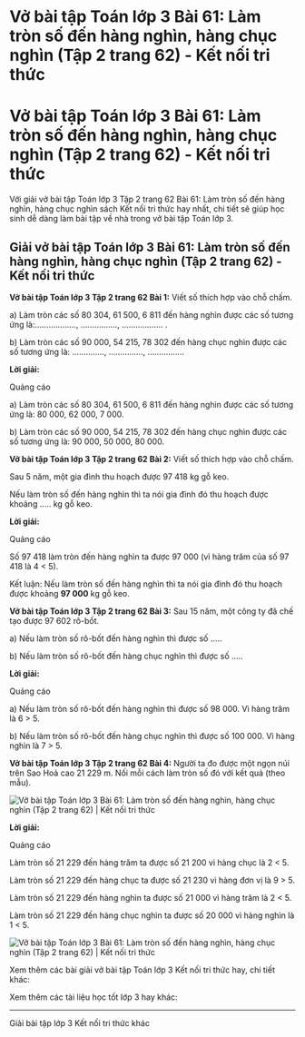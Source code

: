 # Vở bài tập Toán lớp 3 Bài 61: Làm tròn số đến hàng nghìn, hàng chục nghìn (Tập 2 trang 62) - Kết nối tri thức

# Vở bài tập Toán lớp 3 Bài 61: Làm tròn số đến hàng nghìn, hàng chục nghìn (Tập 2 trang 62) - Kết nối tri thức

Với giải vở bài tập Toán lớp 3 Tập 2 trang 62 Bài 61: Làm tròn số đến hàng nghìn, hàng chục nghìn sách Kết nối tri thức hay nhất, chi tiết sẽ giúp học sinh dễ dàng làm bài tập về nhà trong vở bài tập Toán lớp 3.

## Giải vở bài tập Toán lớp 3 Bài 61: Làm tròn số đến hàng nghìn, hàng chục nghìn (Tập 2 trang 62) - Kết nối tri thức

**Vở bài tập Toán lớp 3 Tập 2 trang 62 Bài 1:** Viết số thích hợp vào chỗ chấm.

a) Làm tròn các số 80 304, 61 500, 6 811 đến hàng nghìn được các số tương ứng là:……………..., ……………., ……………… .

b) Làm tròn các số 90 000, 54 215, 78 302 đến hàng chục nghìn được các số tương ứng là: ………….., ……………, …………….

**Lời giải:**

Quảng cáo

a) Làm tròn các số 80 304, 61 500, 6 811 đến hàng nghìn được các số tương ứng là: 80 000, 62 000, 7 000.

b) Làm tròn các số 90 000, 54 215, 78 302 đến hàng chục nghìn được các số tương ứng là: 90 000, 50 000, 80 000.

**Vở bài tập Toán lớp 3 Tập 2 trang 62 Bài 2:** Viết số thích hợp vào chỗ chấm. 

Sau 5 năm, một gia đình thu hoạch được 97 418 kg gỗ keo. 

Nếu làm tròn số đến hàng nghìn thì ta nói gia đình đó thu hoạch được khoảng ….. kg gỗ keo.

**Lời giải:**

Quảng cáo

Số 97 418 làm tròn đến hàng nghìn ta được 97 000 (vì hàng trăm của số 97 418 là 4 < 5).

Kết luận: Nếu làm tròn số đến hàng nghìn thì ta nói gia đình đó thu hoạch được khoảng **97 000** kg gỗ keo.

**Vở bài tập Toán lớp 3 Tập 2 trang 62 Bài 3:** Sau 15 năm, một công ty đã chế tạo được 97 602 rô-bốt.

a) Nếu làm tròn số rô-bốt đến hàng nghìn thì được số …..

b) Nếu làm tròn số rô-bốt đến hàng chục nghìn thì được số …..

**Lời giải:**

Quảng cáo

a) Nếu làm tròn số rô-bốt đến hàng nghìn thì được số 98 000. Vì hàng trăm là 6 > 5.

b) Nếu làm tròn số rô-bốt đến hàng chục nghìn thì được số 100 000. Vì hàng nghìn là 7 > 5.

**Vở bài tập Toán lớp 3 Tập 2 trang 62 Bài 4:** Người ta đo được một ngọn núi trên Sao Hoả cao 21 229 m. Nối mỗi cách làm tròn số đó với kết quả (theo mẫu).

![Vở bài tập Toán lớp 3 Bài 61: Làm tròn số đến hàng nghìn, hàng chục nghìn \(Tập 2 trang 62\) | Kết nối tri thức](https://vietjack.com/vbt-toan-3-kn/images/bai-61-lam-tron-so-den-hang-nghin-hang-chuc-nghin-153638.PNG)

**Lời giải:**

Quảng cáo

Làm tròn số 21 229 đến hàng trăm ta được số 21 200 vì hàng chục là 2 < 5.

Làm tròn số 21 229 đến hàng chục ta được số 21 230 vì hàng đơn vị là 9 > 5.

Làm tròn số 21 229 đến hàng nghìn ta được số 21 000 vì hàng trăm là 2 < 5.

Làm tròn số 21 229 đến hàng chục nghìn ta được số 20 000 vì hàng nghìn là 1 < 5.

![Vở bài tập Toán lớp 3 Bài 61: Làm tròn số đến hàng nghìn, hàng chục nghìn \(Tập 2 trang 62\) | Kết nối tri thức](https://vietjack.com/vbt-toan-3-kn/images/bai-61-lam-tron-so-den-hang-nghin-hang-chuc-nghin-153639.PNG)

Xem thêm các bài giải vở bài tập Toán lớp 3 Kết nối tri thức hay, chi tiết khác:

Xem thêm các tài liệu học tốt lớp 3 hay khác:

* * *

Giải bài tập lớp 3 Kết nối tri thức khác
